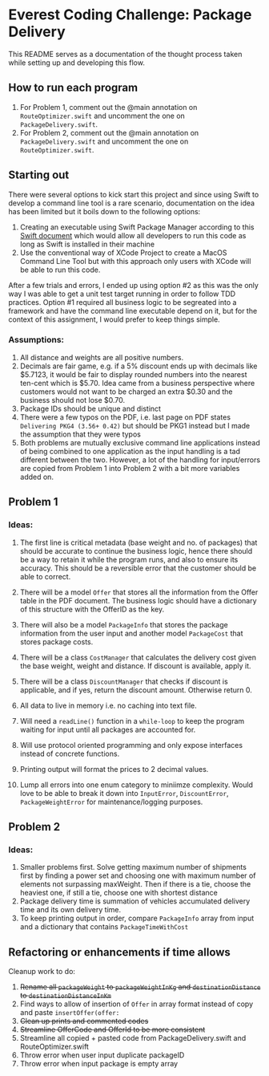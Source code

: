 # Everest Coding Challenge: Package Delivery

This README serves as a documentation of the thought process taken while setting up and developing this flow.


## How to run each program

1. For Problem 1, comment out the @main annotation on `RouteOptimizer.swift` and uncomment the one on `PackageDelivery.swift`.
2. For Problem 2, comment out the @main annotation on `PackageDelivery.swift` and uncomment the one on `RouteOptimizer.swift`.

## Starting out

There were several options to kick start this project and since using Swift to develop a command line tool is a rare scenario, documentation on the idea has been limited but it boils down to the following options:

1. Creating an executable using Swift Package Manager according to this [Swift document](https://www.swift.org/getting-started/cli-swiftpm/) which would allow all developers to run this code as long as Swift is installed in their machine
2. Use the conventional way of XCode Project to create a MacOS Command Line Tool but with this approach only users with XCode will be able to run this code.

After a few trials and errors, I ended up using option #2 as this was the only way I was able to get a unit test target running in order to follow TDD practices. Option #1 required all business logic to be segreated into a framework and have the command line executable depend on it, but for the context of this assignment, I would prefer to keep things simple.


### Assumptions:
 
1. All distance and weights are all positive numbers. 
2. Decimals are fair game, e.g. if a 5% discount ends up with decimals like $5.7123, it would be fair to display rounded numbers into the nearest ten-cent which is $5.70. Idea came from a business perspective where customers would not want to be charged an extra $0.30 and the business should not lose $0.70.
3. Package IDs should be unique and distinct
4. There were a few typos on the PDF, i.e. last page on PDF states `Delivering PKG4 (3.56+ 0.42)` but should be PKG1 instead but I made the assumption that they were typos
5. Both problems are mutually exclusive command line applications instead of being combined to one application as the input handling is a tad different between the two. However, a lot of the handling for input/errors are copied from Problem 1 into Problem 2 with a bit more variables added on. 


## Problem 1

### Ideas:

1. The first line is critical metadata (base weight and no. of packages) that should be accurate to continue the business logic, hence there should be a way to retain it while the program runs, and also to ensure its accuracy. This should be a reversible error that the customer should be able to correct.

2. There will be a model `Offer` that stores all the information from the Offer table in the PDF document. The business logic should have a dictionary of this structure with the OfferID as the key.

3. There will also be a model `PackageInfo` that stores the package information from the user input and another model `PackageCost` that stores package costs.

4. There will be a class `CostManager` that calculates the delivery cost given the base weight, weight and distance. If discount is available, apply it.

5.  There will be a class `DiscountManager` that checks if discount is applicable, and if yes, return the discount amount. Otherwise return 0. 

6.  All data to live in memory i.e. no caching into text file.

7. Will need a `readLine()` function in a `while-loop` to keep the program waiting for input until all packages are accounted for.

8. Will use protocol oriented programming and only expose interfaces instead of concrete functions.

9. Printing output will format the prices to 2 decimal values.

10. Lump all errors into one enum category to miniimze complexity. Would love to be able to break it down into `InputError`, `DiscountError`, `PackageWeightError` for maintenance/logging purposes.


## Problem 2

### Ideas:

1. Smaller problems first. Solve getting maximum number of shipments first by finding a power set and choosing one with maximum number of elements not surpassing maxWeight. Then if there is a tie, choose the heaviest one, if still a tie, choose one with shortest distance
2. Package delivery time is summation of vehicles accumulated delivery time and its own delivery time.
3. To keep printing output in order, compare `PackageInfo` array from input and a dictionary that contains `PackageTimeWithCost`

## Refactoring or enhancements if time allows

Cleanup work to do:
1. ~~Rename all `packageWeight` to `packageWeightInKg` and `destinationDistance` to `destinationDistanceInKm`~~
2. Find ways to allow of insertion of `Offer` in array format instead of copy and paste `insertOffer(offer:`
3. ~~Clean up prints and commented codes~~
4. ~~Streamline OfferCode and OfferId to be more consistent~~
5. Streamline all copied + pasted code from PackageDelivery.swift and RouteOptimizer.swift
6. Throw error when user input duplicate packageID
7. Throw error when input package is empty array


